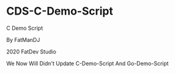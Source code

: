 # CDS-C-Demo-Script
C Demo Script

By FatManDJ

2020 FatDev Studio

We Now Will Didn't Update C-Demo-Script And Go-Demo-Script
